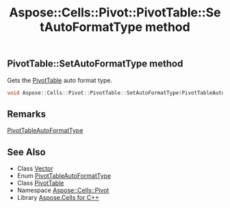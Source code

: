 ﻿---
title: Aspose::Cells::Pivot::PivotTable::SetAutoFormatType method
linktitle: SetAutoFormatType
second_title: Aspose.Cells for C++ API Reference
description: 'Aspose::Cells::Pivot::PivotTable::SetAutoFormatType method. Gets the PivotTable auto format type in C++.'
type: docs
weight: 5700
url: /cpp/aspose.cells.pivot/pivottable/setautoformattype/
---
## PivotTable::SetAutoFormatType method


Gets the [PivotTable](../) auto format type.

```cpp
void Aspose::Cells::Pivot::PivotTable::SetAutoFormatType(PivotTableAutoFormatType value)
```

## Remarks


[PivotTableAutoFormatType](../../pivottableautoformattype/)
## See Also

* Class [Vector](../../../aspose.cells/vector/)
* Enum [PivotTableAutoFormatType](../../pivottableautoformattype/)
* Class [PivotTable](../)
* Namespace [Aspose::Cells::Pivot](../../)
* Library [Aspose.Cells for C++](../../../)
